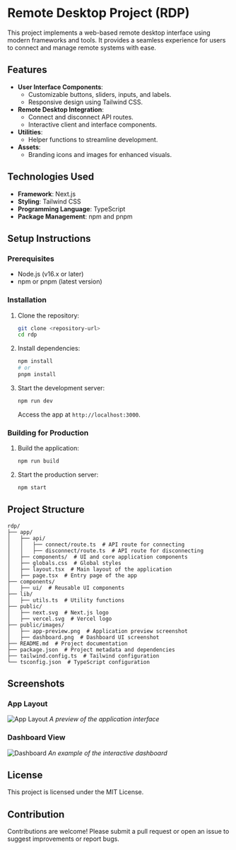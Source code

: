# Remote Desktop Project (RDP)

This project implements a web-based remote desktop interface using modern frameworks and tools. It provides a seamless experience for users to connect and manage remote systems with ease.

## Features
- **User Interface Components**:
  - Customizable buttons, sliders, inputs, and labels.
  - Responsive design using Tailwind CSS.
- **Remote Desktop Integration**:
  - Connect and disconnect API routes.
  - Interactive client and interface components.
- **Utilities**:
  - Helper functions to streamline development.
- **Assets**:
  - Branding icons and images for enhanced visuals.

## Technologies Used
- **Framework**: Next.js
- **Styling**: Tailwind CSS
- **Programming Language**: TypeScript
- **Package Management**: npm and pnpm

## Setup Instructions

### Prerequisites
- Node.js (v16.x or later)
- npm or pnpm (latest version)

### Installation
1. Clone the repository:
   ```bash
   git clone <repository-url>
   cd rdp
   ```

2. Install dependencies:
   ```bash
   npm install
   # or
   pnpm install
   ```

3. Start the development server:
   ```bash
   npm run dev
   ```
   Access the app at `http://localhost:3000`.

### Building for Production
1. Build the application:
   ```bash
   npm run build
   ```

2. Start the production server:
   ```bash
   npm start
   ```

## Project Structure
```
rdp/
├── app/
│   ├── api/
│   │   ├── connect/route.ts  # API route for connecting
│   │   ├── disconnect/route.ts  # API route for disconnecting
│   ├── components/  # UI and core application components
│   ├── globals.css  # Global styles
│   ├── layout.tsx  # Main layout of the application
│   ├── page.tsx  # Entry page of the app
├── components/
│   ├── ui/  # Reusable UI components
├── lib/
│   ├── utils.ts  # Utility functions
├── public/
│   ├── next.svg  # Next.js logo
│   ├── vercel.svg  # Vercel logo
├── public/images/
│   ├── app-preview.png  # Application preview screenshot
│   ├── dashboard.png  # Dashboard UI screenshot
├── README.md  # Project documentation
├── package.json  # Project metadata and dependencies
├── tailwind.config.ts  # Tailwind configuration
└── tsconfig.json  # TypeScript configuration
```

## Screenshots

### App Layout
![App Layout](public/images/app-preview.png)
*A preview of the application interface*

### Dashboard View
![Dashboard](public/images/dashboard.png)
*An example of the interactive dashboard*

## License
This project is licensed under the MIT License.

## Contribution
Contributions are welcome! Please submit a pull request or open an issue to suggest improvements or report bugs.

